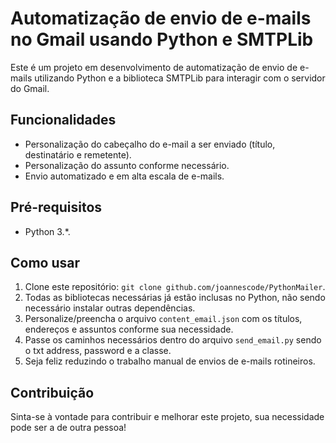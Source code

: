 # Automatização de envio de e-mails no Gmail usando Python e SMTPLib

Este é um projeto em desenvolvimento de automatização de envio de e-mails utilizando Python e a biblioteca SMTPLib para interagir com o servidor do Gmail.

## Funcionalidades

- Personalização do cabeçalho do e-mail a ser enviado (título, destinatário e remetente).
- Personalização do assunto conforme necessário.
- Envio automatizado e em alta escala de e-mails.

## Pré-requisitos

- Python 3.*.

## Como usar

1. Clone este repositório: `git clone github.com/joannescode/PythonMailer`.
2. Todas as bibliotecas necessárias já estão inclusas no Python, não sendo necessário instalar outras dependências.
3. Personalize/preencha o arquivo `content_email.json` com os títulos, endereços e assuntos conforme sua necessidade.
4. Passe os caminhos necessários dentro do arquivo `send_email.py` sendo o txt address, password e a classe.
5. Seja feliz reduzindo o trabalho manual de envios de e-mails rotineiros.

## Contribuição

Sinta-se à vontade para contribuir e melhorar este projeto, sua necessidade pode ser a de outra pessoa! 

